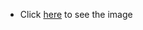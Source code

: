  - Click [here](https://images.unsplash.com/flagged/photo-1556655678-9d4812e3fbe9?ixlib=rb-1.2.1&ixid=eyJhcHBfaWQiOjEyMDd9&auto=format&fit=crop&w=751&q=80) to see the image
